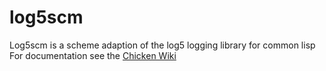log5scm
=======================
Log5scm is a scheme adaption of the log5 logging library for common lisp
For documentation see the [Chicken Wiki](http://wiki.call-cc.org/eggref/4/log5scm)

